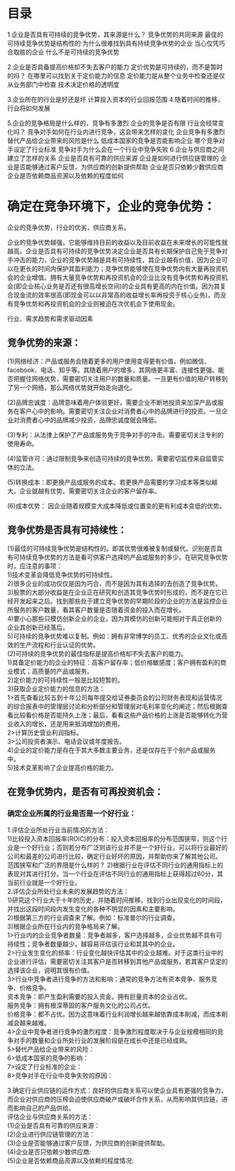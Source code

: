 # 目录
1.企业是否具有可持续的竞争优势，其来源是什么？
  竞争优势的共同来源
  最佳的可持续竞争优势是结构性的
  为什么很难找到具有持续竞争优势的企业
  当心仅凭巧合取胜的企业
  什么不是可持续的竞争优势

2.企业是否具备提高价格却不失去客户的能力
  定价优势是可持续的，而不是暂时的吗？
  在哪里可以找到关于定价能力的信息
  定价能力是从整个业务中检查还是仅从业务部门中检查
  技术决定价格的透明度

3.企业所在的行业是好还是坏
 计算投入资本的行业回报范围
4.随着时间的推移，行业将如何发展

5.企业的竞争格局是什么样的，竞争有多激烈
  企业的竞争是否有限
  行业会经常变化吗？
  竞争对手如何在行业内进行竞争，这会带来怎样的变化
  企业竞争有多激烈
  替代产品给企业带来的风险是什么
  低成本国家的竞争是否能影响企业
  哪个竞争对手设定了行业标准
  竞争对手为什么会在一个行业中竞争失败
6.企业与供应商之间建立了怎样的关系
  企业是否具有可靠的供应来源
  企业是如何进行供应链管理的
  企业是否能够通过客户反馈，为供应商的创新提供帮助
  企业是否只依赖少数供应商
  企业是否依赖商品资源以及依赖的程度如何  
# 确定在竞争环境下，企业的竞争优势：
企业的竞争优势，行业的优劣，供应商关系。

企业的竞争优势越强，它能够维持目前的收益以及目前收益在未来增长的可能性就越高。企业是否具有可持续的竞争优势决定企业是否具有长期保护自己免于竞争对手冲击的能力，企业的竞争优势越是具有可持续性，其企业越有价值，因为企业可以在更长的时间内保护其盈利能力；竞争优势能够使在竞争优势内有大量再投资机会的企业增值。拥有大量竞争优势和再投资机会的企业比没有竞争优势和再投资机会(即企业核心业务是否还有很高增长空间)的企业具有更高的内在价值。因为其复合现金流的效率很高(即现金可以以非常高的收益增长率再投资于核心业务)，而没有竞争优势和再投资机会的企业则被迫在次优机会下使用现金。  


行业、需求趋势和需求驱动因素

## 竞争优势的来源：   
(1)网络经济：产品或服务会随着更多的用户使用变得更有价值，例如微信、facebook、电话、知乎等。其随着用户的增多，其网络更丰富、连接性更强。能否把握住网络优势，需要密切关注用户的数量和质量。一旦更有价值的用户转移到了另一个网络，那么网络优势就开始走向退化。 

(2)品牌忠诚度：品牌意味着用户体验更好，需要企业不断地投资来加深产品或服务在客户心中的影响。需要密切关注企业对消费者心中的品牌进行的投资。一旦企业对消费者心中的品牌减少投资，品牌忠诚度就会降低。   

(3)专利：从法律上保护了产品或服务免于竞争对手的冲击。需要密切关注专利的使用寿命。   

(4)监管许可：通过限制竞争来创造可持续的竞争优势。需要密切监控来自监管实体的立法。    

(5)转换成本：即更换产品或服务的成本。若更换产品需要的学习成本等类似越大，企业就越有优势。需要密切关注企业的客户留存率。   

(6)成本优势： 因企业随着规模变大成本降低或位置变的更有利成本变低的优势。    

## 竞争优势是否具有可持续性：    
(1)最佳的可持续竞争优势是结构性的。即其优势很难被复制或替代。识别是否具有可持续竞争优势的方法是看可供客户选择的产品或服务的多少。在研究竞争优势时，应注意的事项：      
  1)技术变革会降低竞争优势的可持续性。   
  2)很多企业的成功仅仅是因为巧合，而不是因为其有选择的去创造了竞争优势。    
  3)股票的大部分收益是在企业正在研究和创造其竞争优势时形成的，而不是在它已经开发起来之后。找到那些处于建立竞争优势的早期阶段的企业的方法是监控企业所服务的客户数量，看其客户数量是否随着资金的投入而在增长。    
  4)要小心那些只模仿创新企业的企业，因为其模仿的创新可能相对于真正创新的企业其创新已经落后。   
  5)可持续的竞争优势难以复制。例如：拥有非常博学的员工、优秀的企业文化或高效的生产流程和行业认证的优势。    
(2)可持续的竞争优势的最佳指标是提高价格却不失去客户的能力。    
  1)具备定价能力的企业的特征：高客户留存率；低价格敏感度；客户拥有盈利的商业模式；高质量的产品或服务。    
  2)定价能力的可持续性一般是比较短暂的。       
  3)获取企业定价能力的信息的方法：    
    1>首先查看比较五到十年公司每年提交给证券委员会的公司财务表现和运营情况的综合报表中的管理层讨论和分析部分和管理层对毛利率变化的阐述；然后根据查看比较看价格是否能持久上涨；最后，看看这些产品价格的上涨是否能够转化为营业收入的增长，还是用来抵消增加的费用。   
    2>计算历史营业利润指标。   
    3>公司投资者演示、电话会议或年度报告。    
  4)企业的定价能力是存在于其大多数主要业务，还是仅存在于个别产品或服务中。    
  5)技术变革影响了企业提高价格的能力。    
## 在竞争优势内，是否有可再投资机会：       

### 确定企业所属的行业是否是一个好行业：
1.评估企业所处行业当前情况的方法：      
  1)比较投入资本回报率(ROIC)的分布：投入资本回报率的分布范围狭窄，则这个行业是一个好行业；否则若分布广泛则该行业并不是一个好行业。可以将行业最好的公司和最差的公司进行比较，确定行业好坏的原因，并帮助你来了解其他公司。  范围狭窄和广泛的界限是什么样的？
  2)根据行业在评估不同行业的通用指标上的表现对其进行打分。当一个行业在评估不同行业的通用指标上获得超过60分，其当前行业就是一个好行业。       
2.评估企业所处行业未来的发展趋势的方法：     
  1)研究这个行业大于十年的历史，并随着时间推移，找到行业出现变化的时间段，并找出这段时间段内发生变化的各种不明显的因素和主要影响。     
  2)根据第三方的行业调查来了解。例如：标准普尔的行业调查。     
  3)根据企业所在行业内的竞争格局来了解。     
    1>行业内的企业竞争者数量：竞争者越多，客户选择越多，企业优势越不具有可持续性；竞争者数量越少，越容易评估该行业和其其中的企业。       
    2>行业发生变化的频率：行业变化越快评估其中的企业越难。对于这类行业中的企业进行评估，需要密切关注其客户是否转移到其他产品或服务。若其客户坚定的选择该企业，说明其很有价值。      
    3>行业中竞争者进行竞争的方法和影响：通常的竞争方法有资本竞争、服务竞争、价格竞争。     
      资本竞争：即产生盈利需要的投入资金。拥有巨量资本的企业占优。     
      服务竞争：拥有根深蒂固的客户服务文化的公司占优。    
      价格竞争：都不占优。因为这意味着行业利润增长越来越依靠成本削减，而成本削减会越来越难。     
    4>企业中竞争者进行竞争的激烈程度：竞争激烈程度取决于与企业规模相同的竞争对手的数量和企业所处行业的发展阶段是在成长中还是已经成熟。     
    5>替代产品给企业带来的风险：    
    6>低成本国家的竞争的影响：    
    7>设定了行业标准的企业：     
    8>竞争对手在行业中竞争失败的原因：    

3.确定行业供应链的运作方式：良好的供应商关系可以使企业具有更强的竞争力，而企业对供应商的压榨会迫使供应商破产或破坏合作关系，从而影响其供应链，进而影响自己的产品供给。     
  评估企业与供应商关系的方法：        
  (1)企业是否具有可靠的供应来源：         
  (2)企业进行供应链管理的方法：       
  (3)企业是否能够通过客户反馈，为供应商的创新提供帮助。      
  (4)企业是否只依赖少数供应商:    
  (5)企业是否依赖商品资源以及依赖的程度情况:        